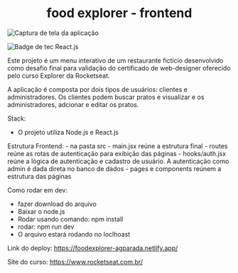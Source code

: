 <h1 align="center" font-family="Roboto, sans-serif">food explorer - frontend</h1>

![Captura de tela da aplicação](https://github.com/andregparada/food_explorer_frontend/assets/113139448/3e672adf-c933-4f5e-8f0d-b0fb61066532)

![Badge de tec React.js](https://img.shields.io/badge/React.js-blue)

Este projeto é um menu interativo de um restaurante fictício desenvolvido como desafio final para validação do certificado de web-designer oferecido pelo curso Explorer da Rocketseat.

A aplicação é composta por dois tipos de usuários: clientes e administradores. Os clientes podem buscar pratos e visualizar e os administradores, adcionar e editar os pratos.
 
Stack:
- O projeto utiliza Node.js e React.js

Estrutura Frontend: 
    - na pasta src
    - main.jsx reúne a estrutura final
    - routes reúne as rotas de autenticação para exibição das páginas
    - hooks/auth.jsx reúne a lógica de autenticação e cadastro de usuário. A autenticação como admin é dada direta no banco de dados
    - pages e components reúnem a estrutura das páginas

Como rodar em dev:
  - fazer download do arquivo
  - Baixar o node.js
  - Rodar  usando comando: npm install
  - rodar: npm run dev
  - O arquivo estará rodando no loclhoast

 Link do deploy:
  https://foodexplorer-agparada.netlify.app/

Site do curso: https://www.rocketseat.com.br/

